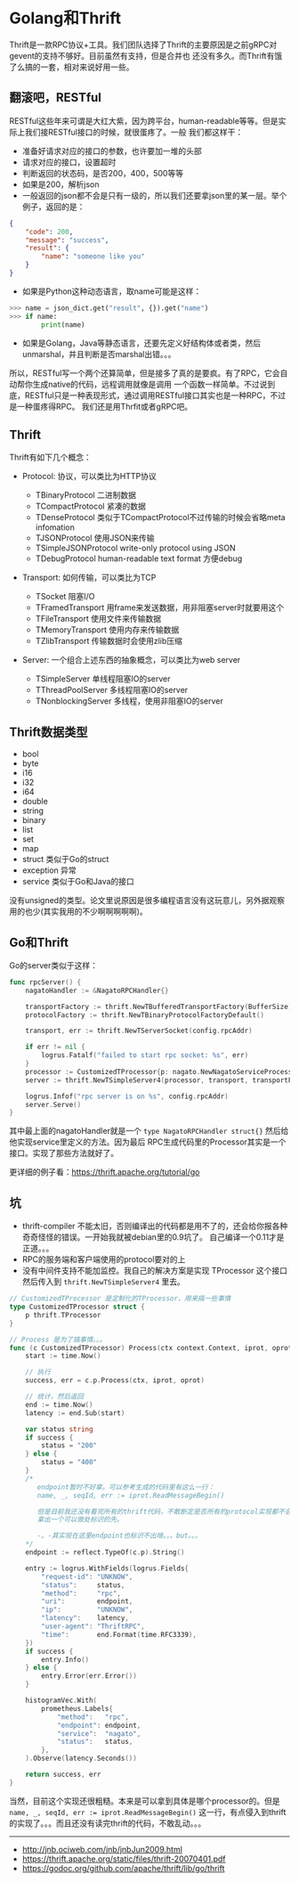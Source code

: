 # Golang和Thrift

Thrift是一款RPC协议+工具。我们团队选择了Thrift的主要原因是之前gRPC对gevent的支持不够好。目前虽然有支持，但是合并也
还没有多久。而Thrift有饿了么搞的一套，相对来说好用一些。

## 翻滚吧，RESTful

RESTful这些年来可谓是大红大紫，因为跨平台，human-readable等等。但是实际上我们接RESTful接口的时候，就很蛋疼了。一般
我们都这样干：

- 准备好请求对应的接口的参数，也许要加一堆的头部
- 请求对应的接口，设置超时
- 判断返回的状态码，是否200，400，500等等
- 如果是200，解析json
- 一般返回的json都不会是只有一级的，所以我们还要拿json里的某一层。举个例子，返回的是：

```json
{
    "code": 200,
    "message": "success",
    "result": {
        "name": "someone like you"
    }
}
```

- 如果是Python这种动态语言，取name可能是这样：

```python
>>> name = json_dict.get("result", {}).get("name")
>>> if name:
        print(name)
```

- 如果是Golang，Java等静态语言，还要先定义好结构体或者类，然后unmarshal，并且判断是否marshal出错。。。

所以，RESTful写一个两个还算简单，但是接多了真的是要疯。有了RPC，它会自动帮你生成native的代码，远程调用就像是调用
一个函数一样简单。不过说到底，RESTful只是一种表现形式，通过调用RESTful接口其实也是一种RPC，不过是一种蛋疼得RPC。
我们还是用Thrfit或者gRPC吧。

## Thrift

Thrift有如下几个概念：

- Protocol: 协议，可以类比为HTTP协议

    - TBinaryProtocol 二进制数据
    - TCompactProtocol 紧凑的数据
    - TDenseProtocol 类似于TCompactProtocol不过传输的时候会省略meta infomation
    - TJSONProtocol 使用JSON来传输
    - TSimpleJSONProtocol write-only protocol using JSON
    - TDebugProtocol human-readable text format 方便debug

- Transport: 如何传输，可以类比为TCP

    - TSocket 阻塞I/O
    - TFramedTransport 用frame来发送数据，用非阻塞server时就要用这个
    - TFileTransport 使用文件来传输数据
    - TMemoryTransport 使用内存来传输数据
    - TZlibTransport 传输数据时会使用zlib压缩

- Server: 一个组合上述东西的抽象概念，可以类比为web server

    - TSimpleServer 单线程阻塞IO的server
    - TThreadPoolServer 多线程阻塞IO的server
    - TNonblockingServer 多线程，使用非阻塞IO的server

## Thrift数据类型

- bool
- byte
- i16
- i32
- i64
- double
- string
- binary
- list
- set
- map
- struct 类似于Go的struct
- exception 异常
- service 类似于Go和Java的接口

没有unsigned的类型。论文里说原因是很多编程语言没有这玩意儿，另外据观察用的也少(其实我用的不少啊啊啊啊啊)。

## Go和Thrift

Go的server类似于这样：

```go
func rpcServer() {
	nagatoHandler := &NagatoRPCHandler{}

	transportFactory := thrift.NewTBufferedTransportFactory(BufferSize)
	protocolFactory := thrift.NewTBinaryProtocolFactoryDefault()

	transport, err := thrift.NewTServerSocket(config.rpcAddr)

	if err != nil {
		logrus.Fatalf("failed to start rpc socket: %s", err)
	}
	processor := CustomizedTProcessor{p: nagato.NewNagatoServiceProcessor(nagatoHandler)}
	server := thrift.NewTSimpleServer4(processor, transport, transportFactory, protocolFactory)

	logrus.Infof("rpc server is on %s", config.rpcAddr)
	server.Serve()
}
```

其中最上面的nagatoHandler就是一个 `type NagatoRPCHandler struct{}` 然后给他实现service里定义的方法。因为最后
RPC生成代码里的Processor其实是一个接口。实现了那些方法就好了。

更详细的例子看：https://thrift.apache.org/tutorial/go

## 坑

- thrift-compiler 不能太旧，否则编译出的代码都是用不了的，还会给你报各种奇奇怪怪的错误。一开始我就被debian里的0.9坑了。
自己编译一个0.11才是正道。。。
- RPC的服务端和客户端使用的protocol要对的上
- 没有中间件支持不能加监控。我自己的解决方案是实现 TProcessor 这个接口然后传入到 `thrift.NewTSimpleServer4` 里去。

```go
// CustomizedTProcessor 是定制化的TProcessor，用来搞一些事情
type CustomizedTProcessor struct {
	p thrift.TProcessor
}

// Process 是为了搞事情。。。
func (c CustomizedTProcessor) Process(ctx context.Context, iprot, oprot thrift.TProtocol) (success bool, err thrift.TException) {
	start := time.Now()

	// 执行
	success, err = c.p.Process(ctx, iprot, oprot)

	// 统计，然后返回
	end := time.Now()
	latency := end.Sub(start)

	var status string
	if success {
		status = "200"
	} else {
		status = "400"
	}
	/*
	   endpoint暂时不好拿。可以参考生成的代码里有这么一行：
	   name, _, seqId, err := iprot.ReadMessageBegin()

	   但是目前我还没有看完所有的thrift代码，不敢断定是否所有的protocol实现都不会受影响。所以暂时不这么干。使用reflect
	   拿出一个可以做处标识的先。

	   -。-其实现在这里endpoint也标识不出啥。。。but。。。
	*/
	endpoint := reflect.TypeOf(c.p).String()

	entry := logrus.WithFields(logrus.Fields{
		"request-id": "UNKNOW",
		"status":     status,
		"method":     "rpc",
		"uri":        endpoint,
		"ip":         "UNKNOW",
		"latency":    latency,
		"user-agent": "ThriftRPC",
		"time":       end.Format(time.RFC3339),
	})
	if success {
		entry.Info()
	} else {
		entry.Error(err.Error())
	}

	histogramVec.With(
		prometheus.Labels{
			"method":   "rpc",
			"endpoint": endpoint,
			"service":  "nagato",
			"status":   status,
		},
	).Observe(latency.Seconds())

	return success, err
}
```

当然，目前这个实现还很粗糙。本来是可以拿到具体是哪个processor的。但是 `name, _, seqId, err := iprot.ReadMessageBegin()`
这一行，有点侵入到thrift的实现了。。。而且还没有读完thrift的代码，不敢乱动。。。

----------------------------

- http://jnb.ociweb.com/jnb/jnbJun2009.html
- https://thrift.apache.org/static/files/thrift-20070401.pdf
- https://godoc.org/github.com/apache/thrift/lib/go/thrift
